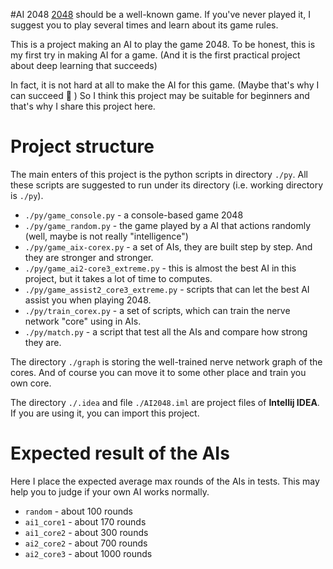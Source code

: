 
#AI 2048
[2048](https://gabrielecirulli.github.io/2048/) should be a well-known game. If you've never played it, I suggest you to play several times and learn about its game rules.

This is a project making an AI to play the game 2048. To be honest, this is my first try in making AI for a game. (And it is the first practical project about deep learning that succeeds) 

In fact, it is not hard at all to make the AI for this game. (Maybe that's why I can succeed 🙂 ) So I think this project may be suitable for beginners and that's why I share this project here.


# Project structure

The main enters of this project is the python scripts in directory `./py`. All these scripts are suggested to run under its directory (i.e. working directory is `./py`).
- `./py/game_console.py` - a console-based game 2048
- `./py/game_random.py` - the game played by a AI that actions randomly (well, maybe is not really "intelligence")
- `./py/game_aix-corex.py` - a set of AIs, they are built step by step. And they are stronger and stronger.
- `./py/game_ai2-core3_extreme.py` - this is almost the best AI in this project, but it takes a lot of time to computes.
- `./py/game_assist2_core3_extreme.py` - scripts that can let the best AI assist you when playing 2048.
- `./py/train_corex.py` - a set of scripts, which can train the nerve network "core" using in AIs.
- `./py/match.py` - a script that test all the AIs and compare how strong they are. 

The directory `./graph` is storing the well-trained nerve network graph of the cores. And of course you can move it to some other place and train you own core.

The directory `./.idea` and file `./AI2048.iml` are project files of **Intellij IDEA**. If you are using it, you can import this project.


# Expected result of the AIs
Here I place the expected average max rounds of the AIs in tests. This may help you to judge if your own AI works normally.
- `random` - about 100 rounds
- `ai1_core1` - about 170 rounds
- `ai1_core2` - about 300 rounds
- `ai2_core2` - about 700 rounds
- `ai2_core3` - about 1000 rounds
